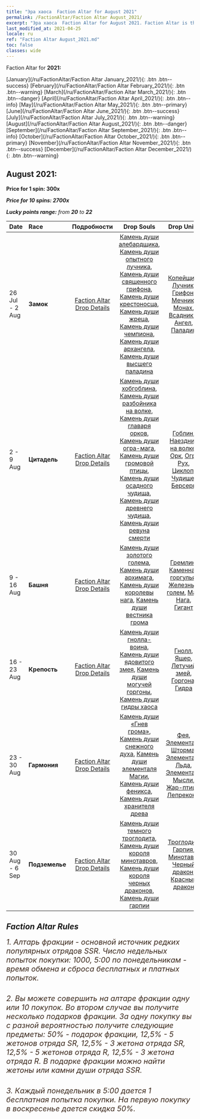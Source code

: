 ```yaml
---
title: "Эра хаоса  Faction Altar for August 2021"
permalink: /FactionAltar/Faction Altar August_2021/
excerpt: "Эра хаоса  Faction Altar for August 2021. Faction Altar is the primary method for obtaining SSR units from the popular faction. Limited to 1,000 purchases each week. The popular faction changes at 05:00 every Monday. Purchase attempts and free purchase attempts will also reset then."
last_modified_at: 2021-04-25
locale: ru
ref: "Faction Altar August_2021.md"
toc: false
classes: wide
---
```


  Faction Altar for **2021:**

  [January](/ru/FactionAltar/Faction Altar January_2021/){: .btn .btn--success} [February](/ru/FactionAltar/Faction Altar February_2021/){: .btn .btn--warning} [March](/ru/FactionAltar/Faction Altar March_2021/){: .btn .btn--danger} [April](/ru/FactionAltar/Faction Altar April_2021/){: .btn .btn--info} [May](/ru/FactionAltar/Faction Altar May_2021/){: .btn .btn--primary} [June](/ru/FactionAltar/Faction Altar June_2021/){: .btn .btn--success} [July](/ru/FactionAltar/Faction Altar July_2021/){: .btn .btn--warning} [August](/ru/FactionAltar/Faction Altar August_2021/){: .btn .btn--danger} [September](/ru/FactionAltar/Faction Altar September_2021/){: .btn .btn--info} [October](/ru/FactionAltar/Faction Altar October_2021/){: .btn .btn--primary} [November](/ru/FactionAltar/Faction Altar November_2021/){: .btn .btn--success} [December](/ru/FactionAltar/Faction Altar December_2021/){: .btn .btn--warning} 

## August 2021:

  **Price for 1 spin: 300x** <i class="fas fa-gem"/>

  **Price for 10 spins: 2700x** <i class="fas fa-gem"/>

  **Lucky points range:** from **20** to **22**

  |    Date    |  Race  |  Подробности  |   Drop Souls   | Drop Units |
  |:-----------|:-------|:---------:|:--------------:|:----------:|
  | 26 Jul - 2 Aug | **Замок** | [Faction Altar Drop Details](/ru/FactionAltar/DROP_101/) | [Камень души алебардщика](/ItemsRU/unt_282/), [Камень души опытного лучника](/ItemsRU/unt_283/), [Камень души священного грифона](/ItemsRU/unt_284/), [Камень души крестоносца](/ItemsRU/unt_285/), [Камень души жреца](/ItemsRU/unt_286/), [Камень души чемпиона](/ItemsRU/unt_287/), [Камень души архангела](/ItemsRU/unt_288/), [Камень души высшего паладина](/ItemsRU/unt_289/) | [Копейщик](/ItemsRU/unt_190/), [Лучник](/ItemsRU/unt_191/), [Грифон](/ItemsRU/unt_192/), [Мечник](/ItemsRU/unt_193/), [Монах](/ItemsRU/unt_194/), [Всадники](/ItemsRU/unt_195/), [Ангел](/ItemsRU/unt_196/), [Паладин](/ItemsRU/unt_197/) | 
  | 2 - 9 Aug | **Цитадель** | [Faction Altar Drop Details](/ru/FactionAltar/DROP_103/) | [Камень души хобгоблина](/ItemsRU/unt_305/), [Камень души разбойника на волке](/ItemsRU/unt_306/), [Камень души главаря орков](/ItemsRU/unt_307/), [Камень души огра-мага](/ItemsRU/unt_308/), [Камень души громовой птицы](/ItemsRU/unt_309/), [Камень души осадного чудища](/ItemsRU/unt_310/), [Камень души древнего чудища](/ItemsRU/unt_311/), [Камень души ревуна смерти](/ItemsRU/unt_312/) | [Гоблин](/ItemsRU/unt_217/), [Наездник на волке](/ItemsRU/unt_218/), [Орк](/ItemsRU/unt_219/), [Огр](/ItemsRU/unt_220/), [Рух](/ItemsRU/unt_221/), [Циклоп](/ItemsRU/unt_222/), [Чудище](/ItemsRU/unt_223/), [Берсерк](/ItemsRU/unt_224/) | 
  | 9 - 16 Aug | **Башня** | [Faction Altar Drop Details](/ru/FactionAltar/DROP_106/) | [Камень души золотого голема](/ItemsRU/unt_322/), [Камень души архимага](/ItemsRU/unt_323/), [Камень души королевы нага](/ItemsRU/unt_325/), [Камень души вестника грома](/ItemsRU/unt_326/) | [Гремлин](/ItemsRU/unt_235/), [Каменная горгулья](/ItemsRU/unt_236/), [Железный голем](/ItemsRU/unt_237/), [Маг](/ItemsRU/unt_238/), [Нага](/ItemsRU/unt_240/), [Гигант](/ItemsRU/unt_241/) | 
  | 16 - 23 Aug | **Крепость** | [Faction Altar Drop Details](/ru/FactionAltar/DROP_108/) | [Камень души гнолла-воина](/ItemsRU/unt_336/), [Камень души ядовитого змея](/ItemsRU/unt_337/), [Камень души могучей горгоны](/ItemsRU/unt_339/), [Камень души гидры хаоса](/ItemsRU/unt_341/) | [Гнолл](/ItemsRU/unt_253/), [Ящер](/ItemsRU/unt_254/), [Летучий змей](/ItemsRU/unt_255/), [Горгона](/ItemsRU/unt_257/), [Гидра](/ItemsRU/unt_259/) | 
  | 23 - 30 Aug | **Гармония** | [Faction Altar Drop Details](/ru/FactionAltar/DROP_109/) | [Камень души «Гнев грома»](/ItemsRU/unt_344/), [Камень души снежного духа](/ItemsRU/unt_345/), [Камень души элементаля Магии](/ItemsRU/unt_347/), [Камень души феникса](/ItemsRU/unt_348/), [Камень души хранителя древа](/ItemsRU/unt_349/) | [Фея](/ItemsRU/unt_262/), [Элементаль Шторма](/ItemsRU/unt_263/), [Элементаль Льда](/ItemsRU/unt_264/), [Элементаль Мысли](/ItemsRU/unt_267/), [Жар-птица](/ItemsRU/unt_268/), [Лепреконы](/ItemsRU/unt_270/) | 
  | 30 Aug - 6 Sep | **Подземелье** | [Faction Altar Drop Details](/ru/FactionAltar/DROP_107/) | [Камень души темного троглодита](/ItemsRU/unt_328/), [Камень души короля минотавров](/ItemsRU/unt_332/), [Камень души короля черных драконов](/ItemsRU/unt_334/), [Камень души гарпии](/ItemsRU/unt_329/) | [Троглодит](/ItemsRU/unt_244/), [Гарпия](/ItemsRU/unt_245/), [Минотавр](/ItemsRU/unt_248/), [Черный дракон](/ItemsRU/unt_250/), [Красный дракон](/ItemsRU/unt_251/) | 




## Faction Altar Rules

  <span style="color: #3c2a1e;font-size:20px">1. Алтарь фракции - основной источник редких популярных отрядов SSR. Число недельных попыток покупки: 1000, 5:00 по понедельникам - время обмена и сброса бесплатных и платных попыток.</span><br/>

<br/>  <span style="color: #3c2a1e;font-size:20px">2. Вы можете совершить на алтаре фракции одну или 10 покупок. Во втором случае вы получите несколько подарков фракции. За одну покупку вы с разной вероятностью получите следующие предметы: 50% - подарок фракции, 12,5% - 5 жетонов отряда SR, 12,5% - 3 жетона отряда SR, 12,5% - 5 жетонов отряда R, 12,5% - 3 жетона отряда R. В подарке фракции можно найти жетоны или камни души отряда SSR.</span>

<br/>  <span style="color: #3c2a1e;font-size:20px">3. Каждый понедельник в 5:00 дается 1 бесплатная попытка покупки. На первую покупку в воскресенье дается скидка 50%.</span><br/>

<br/>